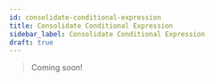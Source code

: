 ```yaml
---
id: consolidate-conditional-expression
title: Consolidate Conditional Expression
sidebar_label: Consolidate Conditional Expression
draft: true
---
```


> Coming soon!
